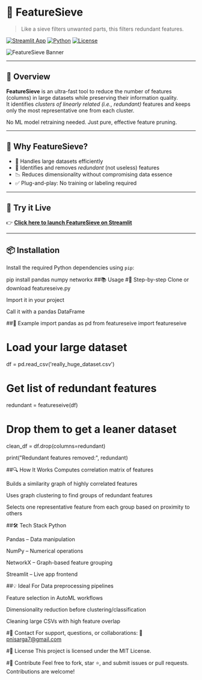 # 🧠 FeatureSieve  
> Like a sieve filters unwanted parts, this filters redundant features.

[![Streamlit App](https://img.shields.io/badge/Live%20Demo-FeatureSieve-green?logo=streamlit)](https://featuresieve-21.streamlit.app)
[![Python](https://img.shields.io/badge/Python-3.7%2B-blue?logo=python)](https://www.python.org/)
[![License](https://img.shields.io/badge/License-MIT-yellow.svg)](LICENSE)

![FeatureSieve Banner](https://github.com/user-attachments/assets/e4b39edf-bc2d-480e-9b17-c2cc004f4fea)

---

## 🌟 Overview

**FeatureSieve** is an ultra-fast tool to reduce the number of features (columns) in large datasets while preserving their information quality.  
It identifies *clusters of linearly related (i.e., redundant)* features and keeps only the most representative one from each cluster.

No ML model retraining needed. Just pure, effective feature pruning.

---

## 🎯 Why FeatureSieve?

- 🚀 Handles large datasets efficiently
- 🧩 Identifies and removes *redundant* (not useless) features
- 📉 Reduces dimensionality without compromising data essence
- ✅ Plug-and-play: No training or labeling required

---

## 🔗 Try it Live

👉 [**Click here to launch FeatureSieve on Streamlit**](https://featuresieve-21.streamlit.app)

---

## 📦 Installation

Install the required Python dependencies using `pip`:

pip install pandas numpy networkx
##📚 Usage
#🔁 Step-by-step
Clone or download featureseive.py

Import it in your project

Call it with a pandas DataFrame

##🧪 Example
import pandas as pd
from featureseive import featureseive

# Load your large dataset
df = pd.read_csv('really_huge_dataset.csv')

# Get list of redundant features
redundant = featureseive(df)

# Drop them to get a leaner dataset
clean_df = df.drop(columns=redundant)

print("Redundant features removed:", redundant)

##🔍 How It Works
Computes correlation matrix of features

Builds a similarity graph of highly correlated features

Uses graph clustering to find groups of redundant features

Selects one representative feature from each group based on proximity to others

##🛠 Tech Stack
Python

Pandas – Data manipulation

NumPy – Numerical operations

NetworkX – Graph-based feature grouping

Streamlit – Live app frontend

##💡 Ideal For
Data preprocessing pipelines

Feature selection in AutoML workflows

Dimensionality reduction before clustering/classification

Cleaning large CSVs with high feature overlap

#🙋 Contact
For support, questions, or collaborations:
📧 pnisarga7@gmail.com

#📄 License
This project is licensed under the MIT License.

#🌱 Contribute
Feel free to fork, star ⭐, and submit issues or pull requests. Contributions are welcome!
